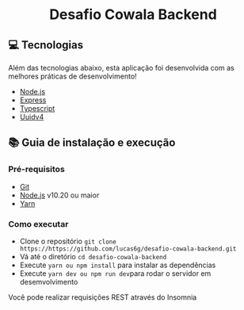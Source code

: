 <h1 align="center">
  Desafio Cowala Backend
</h1>

## :computer: Tecnologias

Além das tecnologias abaixo, esta aplicação foi desenvolvida com as melhores práticas de desenvolvimento!


- [Node.js](https://nodejs.org/en/)
- [Express](https://expressjs.com/pt-br/)
- [Typescript](https://www.typescriptlang.org/)
- [Uuidv4](https://github.com/thenativeweb/uuidv4)

## :books: Guia de instalação e execução

### Pré-requisitos

- [Git](https://git-scm.com/)
- [Node.js](https://nodejs.org/en/) v10.20 ou maior
- [Yarn](https://yarnpkg.com/)

### Como executar

- Clone o repositório ```git clone https://https://github.com/lucas6g/desafio-cowala-backend.git```
- Vá até o diretório ```cd desafio-cowala-backend```
- Execute ```yarn ou npm install``` para instalar as dependências
- Execute ```yarn dev ou npm run dev```para rodar o servidor em desemvolvimento

Você pode realizar requisições REST através do Insomnia
